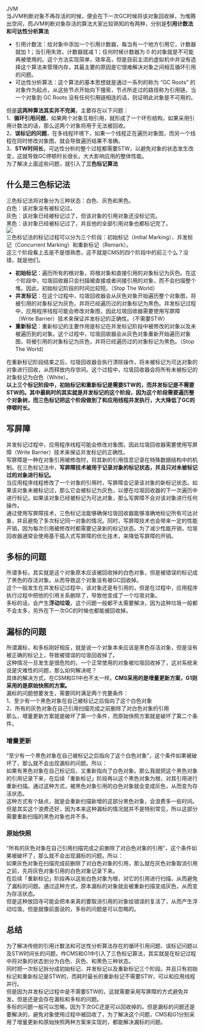 JVM<br />当JVM判断对象不再存活的时候，便会在下一次GC时候将该对象回收掉，为堆腾出空间，而JVM判断对象存活的算法大家比较熟知的有两种，分别是**引用计数法和可达性分析算法**

- 引用计数法：给对象中添加一个引用计数器，每当有一个地方引用它，计数器就加 1；当引用失效，计数器就减 1；任何时候计数器为 0 的对象就是不可能再被使用的。这个方法实现简单，效率高，但是目前主流的虚拟机中并没有选择这个算法来管理内存，其最主要的原因是它很难解决对象之间相互循环引用的问题。
- 可达性分析算法：这个算法的基本思想就是通过一系列的称为 “GC Roots” 的对象作为起点，从这些节点开始向下搜索，节点所走过的路径称为引用链，当一个对象到 GC Roots 没有任何引用链相连的话，则证明此对象是不可用的。

但是**这两种算法其实并不完美**，主要存在以下问题：<br />1、**循环引用问题**，如果两个对象互相引用，就形成了一个环形结构，如果采用引用计数法的话，那么这两个对象将用于无法被回收。<br />2、**误标记的问题**，在多线程环境下，如果一个线程正在遍历对象图，而另一个线程在同时修改对象图，就会导致遍历结果不准确。<br />3、**STW时间长**，可达性分析的整个过程都需要STW，以避免对象的状态发生改变，这就导致GC停顿时长很长，大大影响应用的整体性能。<br />为了解决上面这些问题，就引入了**三色标记算法**
<a name="DOOZM"></a>
## 什么是三色标记法
三色标记法将对象分为三种状态：白色、灰色和黑色。<br />白色：该对象没有被标记过。<br />灰色：该对象已经被标记过了，但该对象的引用对象还没标记完。<br />黑色：该对象已经被标记过了，并且他的全部引用对象也都标记完了。<br />![](https://cdn.nlark.com/yuque/0/2023/png/396745/1678784749387-79ad6e35-54f2-4318-b15b-6ee84958261c.png#averageHue=%23fcfcfc&clientId=uf8c6a3d1-c765-4&from=paste&id=u124790cb&originHeight=261&originWidth=1080&originalType=url&ratio=2.5&rotation=0&showTitle=false&status=done&style=none&taskId=u75b76064-c56d-47da-aefb-c6623bb1074&title=)<br />三色标记法的标记过程可以分为三个阶段：初始标记（Initial Marking）、并发标记（Concurrent Marking）和重新标记（Remark）。<br />这三个阶段看上去是不是很熟悉，这不就是CMS的四个阶段中的前三个么？没错，就是他们。

- **初始标记**：遍历所有的根对象，将根对象和直接引用的对象标记为灰色。在这个阶段中，垃圾回收器只会扫描被直接或者间接引用的对象，而不会扫描整个堆。因此，初始标记阶段的时间比较短。（Stop The World）
- **并发标记**：在这个过程中，垃圾回收器会从灰色对象开始遍历整个对象图，将被引用的对象标记为灰色，并将已经遍历过的对象标记为黑色。并发标记过程中，应用程序线程可能会修改对象图，因此垃圾回收器需要使用写屏障（Write Barrier）技术来保证并发标记的正确性。（不需要STW）
- **重新标记**：重新标记的主要作用是标记在并发标记阶段中被修改的对象以及未被遍历到的对象。这个过程中，垃圾回收器会从灰色对象重新开始遍历对象图，将被引用的对象标记为灰色，并将已经遍历过的对象标记为黑色。（Stop The World）

在重新标记阶段结束之后，垃圾回收器会执行清除操作，将未被标记为可达对象的对象进行回收，从而释放内存空间。这个过程中，垃圾回收器会将所有未被标记的对象标记为白色（White）。<br />**以上三个标记阶段中，初始标记和重新标记是需要STW的，而并发标记是不需要STW的。其中最耗时的其实就是并发标记的这个阶段，因为这个阶段需要遍历整个对象树，而三色标记把这个阶段做到了和应用线程并发执行，大大降低了GC的停顿时长。**
<a name="PMJw3"></a>
## 写屏障
并发标记过程中，应用程序线程可能会修改对象图，因此垃圾回收器需要使用写屏障（Write Barrier）技术来保证并发标记的正确性。<br />写屏障是一种在对象引用被修改时，将其新的引用信息记录在特殊数据结构中的机制。在三色标记法中，**写屏障技术被用于记录对象的标记状态，并且只对未被标记过的对象进行标记。**<br />当应用程序线程修改了一个对象的引用时，写屏障会记录该对象的新标记状态。如果该对象未被标记过，那么它会被标记为灰色，以便在垃圾回收器的下一次遍历中进行标记。如果该对象已经被标记为可达对象，那么写屏障不会对该对象进行任何操作。<br />通过使用写屏障技术，三色标记法能够确保垃圾回收器能够准确地标记所有可达对象，并且避免了多次标记同一对象的情况。同时，写屏障技术也会带来一定的性能开销，因为每次引用被修改时都需要记录新的标记状态。为了减少性能开销，垃圾回收器通常会使用基于插入式写屏障的优化技术，来降低写屏障的开销。
<a name="wbYsu"></a>
## 多标的问题
所谓多标，其实就是这个对象原本应该被回收掉的白色对象，但是被错误的标记成了黑色的存活对象。从而导致这个对象没有被GC回收掉。<br />这个一般发生在并发标记过程中，该对象还是有引用的，但是在过程中，应用程序执行过程中把他的引用关系删除了，导致他变成了一个垃圾对象。<br />多标的话，会产生**浮动垃圾**，这个问题一般都不太需要解决，因为这种垃圾一般都不会太多，另外在下一次GC的时候也都能被回收掉。
<a name="CgL9R"></a>
## 漏标的问题
所谓漏标，和多标刚好相反，就是说一个对象本来应该是黑色存活对象，但是没有被正确的标记上，导致被错误的垃圾回收掉了。<br />这种情况一旦发生是很危险的，一个正常使用的对象被垃圾回收掉了，这对系统来说是灾难性的问题，那么如何解决呢？<br />具体的解决方式，在CSM和G1中也不太一样。**CMS采用的是增量更新方案，G1则采用的是原始快照的方案。**<br />漏标的问题想要发生，需要同时满足两个充要条件：<br />1、至少有一个黑色对象在自己被标记之后指向了这个白色对象<br />2、所有的灰色对象在自己引用扫描完成之前删除了对白色对象的引用<br />那么，增量更新方案就是破坏了第一个条件，而原始快照方案就是破坏了第二个条件。
<a name="IodNZ"></a>
### **增量更新**
“至少有一个黑色对象在自己被标记之后指向了这个白色对象”，这个条件如果被破坏了，那么就不会出现漏标的问题。所以：<br />如果有黑色对象在自己标记后，又重新指向了白色对象。那么我就把这个黑色对象的引用记录下来，在后续「重新标记」阶段再以这个黑色对象为根，对其引用进行重新扫描。通过这种方式，被黑色对象引用的白色对象就会变成灰色，从而变为存活状态。<br />这种方式有个缺点，就是会重新扫描新增的这部分黑色对象，会浪费多一些时间。但是其实这个浪费还好，因为本来这种漏标的情况就并不是特别常见，所以这部分需要重新扫描的黑色对象也并不多。
<a name="tztU7"></a>
### **原始快照**
“所有的灰色对象在自己引用扫描完成之前删除了对白色对象的引用”，这个条件如果被破坏了，那么就不会出现漏标的问题。所以：<br />如果灰色对象在扫描完成前删除了对白色对象的引用，那么就在灰色对象取消引用之前，先将灰色对象引用的白色对象记录下来。<br />在后续「重新标记」阶段再以这些白色对象为根，对它的引用进行扫描，从而避免了漏标的问题。通过这种方式，原本漏标的对象就会被重新扫描变成灰色，从而变为存活状态。<br />但是这种放回寺可能会把本来真的要取消引用的对象给错误的复活了，从而产生浮动垃圾。但是就像前面说的，多标的问题是可以忽略的。
<a name="iNIgI"></a>
## 总结
为了解决传统的引用计数法和可达性分析算法存在的循环引用问题、误标记问题以及STW时间长的问题，咋CMS和G1中引入了三色标记算法，其实就是在标记过程中将对象的状态划分为白色、灰色、和黑色三种状态。<br />同时把一次标记拆分成初始标记、并发标记以及重新标记三个阶段。并且只有初始标记和重新标记是STW的，而耗时最长的重新标记不需要STW，可以和应用线程并行。<br />但是因为并发标记过程中是不需要STW的，这就需要采用写屏障的方式避免并发。但是还是会存在漏标和多标的问题。<br />多标的问题一般可以忽略，因为下次GC还是可以回收掉的。但是漏标的问题还是要解决的，避免对象使用过程中被回收了，为了解决这个问题，CMS和G1分别采用了增量更新和原始快照两种方案来实现的，都能解决漏标的问题。
